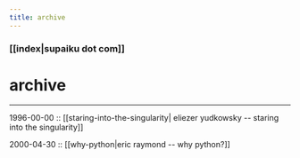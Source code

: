 ```yaml
---
title: archive
---
```


### [[index|supaiku dot com]]

<h1 href="" onclick="document.getElementById('darkmode-toggle').click(); return false;">
archive
</h1>


---

1996-00-00 :: [[staring-into-the-singularity| eliezer yudkowsky -- staring into the singularity]]

2000-04-30 :: [[why-python|eric raymond -- why python?]]

